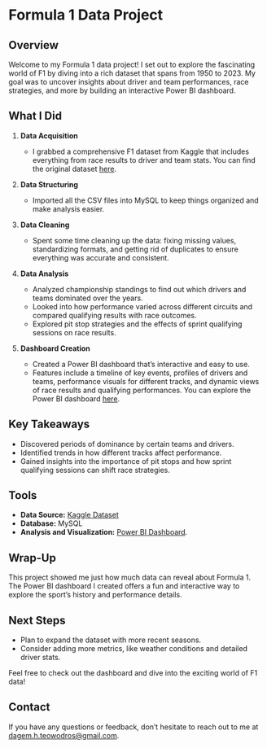 # Formula 1 Data Project

## Overview
Welcome to my Formula 1 data project! I set out to explore the fascinating world of F1 by diving into a rich dataset that spans from 1950 to 2023. My goal was to uncover insights about driver and team performances, race strategies, and more by building an interactive Power BI dashboard.

## What I Did

1. **Data Acquisition**
   - I grabbed a comprehensive F1 dataset from Kaggle that includes everything from race results to driver and team stats. You can find the original dataset [here](https://www.kaggle.com/datasets/melissamonfared/formula-1/data).

2. **Data Structuring**
   - Imported all the CSV files into MySQL to keep things organized and make analysis easier.

3. **Data Cleaning**
   - Spent some time cleaning up the data: fixing missing values, standardizing formats, and getting rid of duplicates to ensure everything was accurate and consistent.

4. **Data Analysis**
   - Analyzed championship standings to find out which drivers and teams dominated over the years.
   - Looked into how performance varied across different circuits and compared qualifying results with race outcomes.
   - Explored pit stop strategies and the effects of sprint qualifying sessions on race results.

5. **Dashboard Creation**
   - Created a Power BI dashboard that’s interactive and easy to use.
   - Features include a timeline of key events, profiles of drivers and teams, performance visuals for different tracks, and dynamic views of race results and qualifying performances. You can explore the Power BI dashboard [here](https://app.powerbi.com/view?r=eyJrIjoiZjM0YWEwY2UtMDNmNy00NWYyLWE5ODYtNzM5MmQwMmVmZmQ3IiwidCI6IjQ3NmZjNmYxLTc0YjYtNDBiMS1hNjEzLWNhOTA2MmY5YzM1MyJ9).

## Key Takeaways
- Discovered periods of dominance by certain teams and drivers.
- Identified trends in how different tracks affect performance.
- Gained insights into the importance of pit stops and how sprint qualifying sessions can shift race strategies.

## Tools
- **Data Source:** [Kaggle Dataset](https://www.kaggle.com/datasets/melissamonfared/formula-1/data)
- **Database:** MySQL
- **Analysis and Visualization:** [Power BI Dashboard](https://app.powerbi.com/view?r=eyJrIjoiZjM0YWEwY2UtMDNmNy00NWYyLWE5ODYtNzM5MmQwMmVmZmQ3IiwidCI6IjQ3NmZjNmYxLTc0YjYtNDBiMS1hNjEzLWNhOTA2MmY5YzM1MyJ9).

## Wrap-Up
This project showed me just how much data can reveal about Formula 1. The Power BI dashboard I created offers a fun and interactive way to explore the sport’s history and performance details.

## Next Steps
- Plan to expand the dataset with more recent seasons.
- Consider adding more metrics, like weather conditions and detailed driver stats.

Feel free to check out the dashboard and dive into the exciting world of F1 data!

## Contact
If you have any questions or feedback, don’t hesitate to reach out to me at dagem.h.teowodros@gmail.com.
